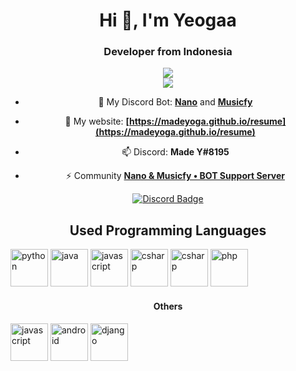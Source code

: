 <h1 align="center">Hi 👋, I'm Yeogaa</h1>
<h3 align="center">Developer from Indonesia</h3>

<div align="center">
  <a href="https://github.com/anuraghazra/github-readme-stats">
    <img align="center" src="https://github-readme-stats.vercel.app/api?username=madeyoga&show_icons=true" />
  </a>
  <br>
  <a href="https://github.com/anuraghazra/convoychat">
    <img align="center" src="https://github-readme-stats.vercel.app/api/top-langs/?username=madeyoga&langs_count=50&hide=jupyter%20notebook,css,html" />
  </a>
</center>

- 🔭 My Discord Bot: **[Nano](https://github.com/madeyoga/Nano-Bot)** and **[Musicfy](https://github.com/nano-devs/Musicfy-Bot)**

- 🌱 My website: **[https://madeyoga.github.io/resume](https://madeyoga.github.io/resume)**

- 📫 Discord: **Made Y#8195**

- ⚡ Community  **[Nano & Musicfy • BOT Support Server](Y8sB4ay)**

[![Discord Badge](https://discordapp.com/api/guilds/458296099049046018/embed.png)](https://discord.gg/Y8sB4ay)

## Used Programming Languages
<p align="left">
  <a href="#"><img src="https://devicons.github.io/devicon/devicon.git/icons/python/python-original.svg" alt="python" width="60" height="60"/></a>
  <a href="#"><img src="https://devicons.github.io/devicon/devicon.git/icons/java/java-original.svg" alt="java" width="60" height="60"/></a>
  <a href="#"><img src="https://devicons.github.io/devicon/devicon.git/icons/javascript/javascript-original.svg" alt="javascript" width="60" height="60"/></a>
  <a href="#"><img src="https://devicons.github.io/devicon/devicon.git/icons/cplusplus/cplusplus-original.svg" alt="csharp" width="60" height="60"/></a>
  <a href="#"><img src="https://devicons.github.io/devicon/devicon.git/icons/csharp/csharp-original.svg" alt="csharp" width="60" height="60"/></a>
  <a href="#"><img src="https://devicons.github.io/devicon/devicon.git/icons/php/php-original.svg" alt="php" width="60" height="60"/></a>
</p>

#### Others
<p align="left">
  <a href="#"><img src="https://devicons.github.io/devicon/devicon.git/icons/git/git-original.svg" alt="javascript" width="60" height="60"/></a>
  <a href="#"><img src="https://devicons.github.io/devicon/devicon.git/icons/android/android-original.svg" alt="android" width="60" height="60"/></a>
  <a href="#"><img src="https://devicons.github.io/devicon/devicon.git/icons/django/django-original.svg" alt="django" width="60" height="60"/></a>
</p>
